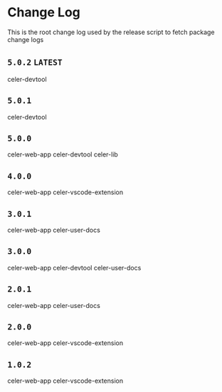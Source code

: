 # Change Log
This is the root change log used by the release script to fetch package change logs

## `5.0.2` `LATEST`
celer-devtool

## `5.0.1`
celer-devtool

## `5.0.0`
celer-web-app
celer-devtool
celer-lib

## `4.0.0`
celer-web-app
celer-vscode-extension

## `3.0.1`
celer-web-app
celer-user-docs

## `3.0.0`
celer-web-app
celer-devtool
celer-user-docs

## `2.0.1`
celer-web-app
celer-user-docs

## `2.0.0`
celer-web-app
celer-vscode-extension

## `1.0.2`
celer-web-app
celer-vscode-extension
